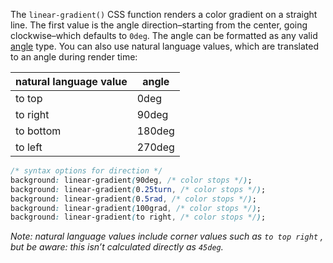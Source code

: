 The `linear-gradient()` CSS function renders a color gradient on a straight line. The first value is the angle direction–starting from the center, going clockwise–which defaults to `0deg`. The angle can be formatted as any valid [angle](https://developer.mozilla.org/en-US/docs/Web/CSS/angle) type. You can also use natural language values, which are translated to an angle during render time:

| natural language value | angle  |
| ---------------------- | ------ |
| to top                 | 0deg   |
| to right               | 90deg  |
| to bottom              | 180deg |
| to left                | 270deg |

```css
/* syntax options for direction */
background: linear-gradient(90deg, /* color stops */);
background: linear-gradient(0.25turn, /* color stops */);
background: linear-gradient(0.5rad, /* color stops */);
background: linear-gradient(100grad, /* color stops */);
background: linear-gradient(to right, /* color stops */);
```

_Note: natural language values include corner values such as `to top right` , but be aware: this isn’t calculated directly as `45deg`._
